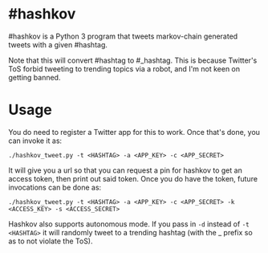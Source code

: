 # \#hashkov
\#hashkov is a Python 3 program that tweets markov-chain generated tweets with a given #hashtag.

Note that this will convert #hashtag to #\_hashtag. This is because Twitter's ToS forbid tweeting
to trending topics via a robot, and I'm not keen on getting banned.

# Usage
You do need to register a Twitter app for this to work. Once that's done, you can invoke it as:

```
./hashkov_tweet.py -t <HASHTAG> -a <APP_KEY> -c <APP_SECRET>
```

It will give you a url so that you can request a pin for hashkov to get an access token, then print out said token.
Once you do have the token, future invocations can be done as:

```
./hashkov_tweet.py -t <HASHTAG> -a <APP_KEY> -c <APP_SECRET> -k <ACCESS_KEY> -s <ACCESS_SECRET>
```

Hashkov also supports autonomous mode. If you pass in `-d` instead of `-t <HASHTAG>` it will randomly tweet
to a trending hashtag (with the _ prefix so as to not violate the ToS).
